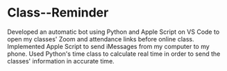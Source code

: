 # Class--Reminder
Developed an automatic bot using Python and Apple Script on VS Code to open my classes' Zoom and attendance links before online class. Implemented Apple Script to send iMessages from my computer to my phone. Used Python's time class to calculate real time in order to send the classes' information in accurate time.
